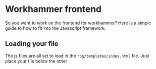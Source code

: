 # Workhammer frontend

So you want to work on the frontend for workhammer?  Here is a simple guide to how
to fit into the Javascript framework.

## Loading your file

The js files are all set to load in the `rpg/templates/index.html` file.  Just place
your file below the other <script> tags like:
```django
<script type="text/javascript" src="{{ static('js/myextension.js') }}"></script>
```
Where `myextension.js` is your js file.  The `static` function in the templates is
useful for changing the static file location.  On development, the python app will
serve the local files, but deployed, the files can live on any server (like AWS) and
this function will then deliver that URL instead.

## Adding to the application

Probably the first thing you will want to do for your application is adding an entry
to the menu, this is the window that pops up whenever you hit <Esc>.  This is the
overall system to getting to different areas of the application (if you want to
modify an existing window, you will need to edit the existing file).  To add a
listing to the menu:
```javascript
window.menu.add("View new stuff", {
   "exec": function () {
      showNewStuff();
      return false;
   },
   "show": function () {
      return true;
   }
});
```
So that is a lot of stuff.  The command to add to the menu (object lives at 
`window.menu`) is the `add` method.  This takes two arguments, the first is the 
label of the new entry, in the example it is "View new stuff".  The second argument
describes the entry in the menu.  The two properties the object can have (if not
defined, they are defaulted to generic versions) are "exec", which describes what to
do when the entry is selected, and "show", which describes whether to show the entry
whenever the menu is pulled up.  This is used with things that show up conditionally
based on state, like whether the user is logged in or whether or not they have an
attached player.  The "show" function will return a boolean, the "exec" function
can also return a boolean, if it is a truthy value (i.e. 1, true, etc.), the menu 
will not be closed.

## Building your window

To help standardize the look, you can create your window with the 
`window.lib.window` function.  This generated window div has some helper stuff
attached to it (a lot is described in other sections).  The function call takes
one argument, a string, which it will set as the class for the div created.  The
returned div is a jQuery wrapped DOM node, so you can do all of the fun things that
jQuery allows on a DOM node.  When you are ready to add it to the DOM, you can
call the `render` method on it.  This will insert it into the DOM with a wrapping
container that handles centering the window in the viewport (please use this as it
will allow the window to work with any UI changes that may be done).

## Working with the user input

By default, the frontend framework will take care of a number of the overarching UI
behaviors.  One is the arrow key based navigation of menus.  To work with this, it
is required that you use inputs and anchors for selectable sections.  This is
because these are the items that can take focus, allowing for the keyboard to handle
working with them.  All of the anchors must also have a defined `href` attribute,
for now I have been using `javascript:;` but I may replace this with actual state
URLs and utilize the History API.
```html
<div>Show Leaders</div> <!-- I will not take :focus -->
<a>Show Quests</a> <!-- I won't take focus either -->
<a href="javascript:;">Show Classes</a> <!-- I will take focus -->
```

## Forms

The window also comes with built in form handlers.  If a form is submitted, it will
try to take care of the data collection and handling the AJAX request.  To work with
the system in place, the inputs for the form should have the key you want to give
the backend as the name of the input.  If the name begins with a '.' it is ignored
(this is useful for validation based things like confirming the password for reg).
If you want to validate the form before sending it, you can attach a `submit`
listener on the form element and stop the propagation of the event if it fails.
To define how the data is being sent, you define the `action` attribute of the 
<form> element.  If this is of the form `javascript:<rpg.class.action>;`, the public
function `window.rpg.class.action` will be called with the key-value object as its
first argument and an object describing 'error' and 'success' callbacks.  If it is
a URL, the object will be passed into a `jQuery.ajax` call.  Now a quick example:
```html
<form action="javascript:rpg.user.login;">
   <input type="text" name="username">
   <input type="password" name="password">
   <input type="submit" value="Login"> <!-- having a submit allows <Enter> to work -->
</form>
```
Note: having the `submit` input in the form enables the hit enter to submit behavior.
This will (on submission) send the { "username", "password" } object to the 
`rpg.user.login` function (no more code needed).  In order to handle the outcome of
that submission call, you will listen to the 'success' and 'error' events on the
<form> element.  These both are given an additional argument that is the result of
either outcome:
```javascript
loginWindow.bind('success', function (evt, userData) {
   // Login successful
}).bind('error', function (evt, errorMessage) {
   loginWindow.find(".message").text("Login failed: " + errorMessage);
});
```

## Styling

For development, all of the styles use LESS (deployed, they all are compiled down
to CSS).  LESS doesn't require any watcher or compiler before you view it in your
browser, there is a JS file that is loaded in the index that will compile the LESS
code in the window whenever you refresh.  To include your stylesheet in the document
just add a line like:
```django
{{ style('myextension') }}
```
This will generate the appropriate <link> tag for either the less based one or, when
deployed, the static CSS URL.  In your LESS stylesheet, you can include the 
colorscheme file with:
```less
@import ".colors.less";
```
This adds a number of variables that define universal colors, there is @fg which is
the default foreground color and @bg which is the default background color.  Check
out the other included colors (or add your own).  You can then use the LESS 
functions to modify these base colors with stuff like lighten and darken.
